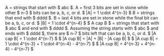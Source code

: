 A = strings that start with $ abc $. 
A = first 3 bits are set in stone while other $ n-3 $ bits can be a, b, c, or d. 
$ |A| = 1 \cdot 4^{n-3} $
B = strings that end with $ dddd $. 
B = last 4 bits are set in stone while the final bit can be a, b, c, or d. 
$ |B| = 1 \cdot 4^{n-4} $
$ A cap B $ = strings that start with $ abc $ and end with $ dddd $. 
Assuming the string starts with $ abc $ and ends with $ dddd $, there are $ n-7 $ bits left that can be a, b, c, or d. 
$ |A cap B| = 1 \cdot 4^{n-7} $
$ |A cup B| = |A| + |B| - |A cap B| $
$ |A cup B| = 1 \cdot 4^{n-3} + 1 \cdot 4^{n-4} - 4^{n-7} $
$ |A cup B| = 4^{n-3} + 4^{n-4} - 4^{n-7} $

